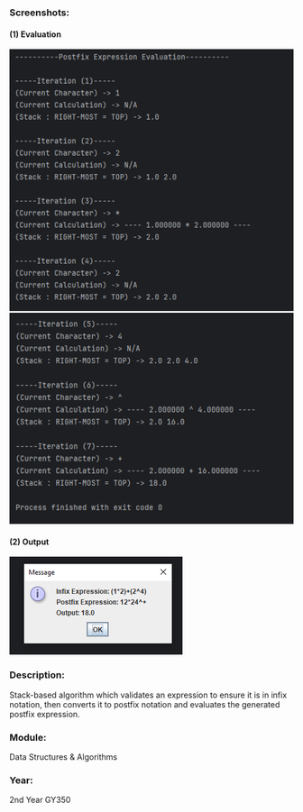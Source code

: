 ### Screenshots:
#### (1) Evaluation
![Postfix Evaluation 1](../1-Screenshots/Infix-To-Postfix-1.png)
![Postfix Evaluation 2](../1-Screenshots/Infix-To-Postfix-2.png)

#### (2) Output
![Output](../1-Screenshots/Infix-To-Postfix-3.png)

### Description: 
Stack-based algorithm which validates an expression to ensure it is in infix notation, then converts it to postfix notation and evaluates the generated postfix expression.

### Module: 
Data Structures & Algorithms

### Year: 
2nd Year GY350